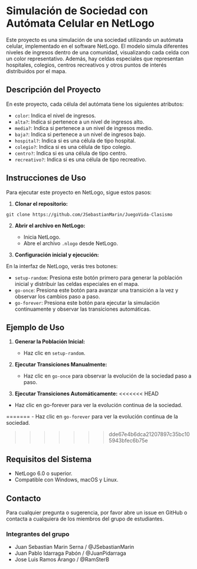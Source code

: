 # Simulación de Sociedad con Autómata Celular en NetLogo

Este proyecto es una simulación de una sociedad utilizando un autómata celular, implementado en el software NetLogo. El modelo simula diferentes niveles de ingresos dentro de una comunidad, visualizando cada celda con un color representativo. Además, hay celdas especiales que representan hospitales, colegios, centros recreativos y otros puntos de interés distribuidos por el mapa.

## Descripción del Proyecto

En este proyecto, cada célula del autómata tiene los siguientes atributos:

- `color`: Indica el nivel de ingresos.
- `alta?`: Indica si pertenece a un nivel de ingresos alto.
- `media?`: Indica si pertenece a un nivel de ingresos medio.
- `baja?`: Indica si pertenece a un nivel de ingresos bajo.
- `hospital?`: Indica si es una célula de tipo hospital.
- `colegio?`: Indica si es una célula de tipo colegio.
- `centro?`: Indica si es una célula de tipo centro.
- `recreativo?`: Indica si es una célula de tipo recreativo.

## Instrucciones de Uso

Para ejecutar este proyecto en NetLogo, sigue estos pasos:

1. **Clonar el repositorio:**

```
git clone https://github.com/JSebastianMarin/JuegoVida-Clasismo
```

2. **Abrir el archivo en NetLogo:**
    - Inicia NetLogo.
    - Abre el archivo `.nlogo` desde NetLogo.

3. **Configuración inicial y ejecución:**

En la interfaz de NetLogo, verás tres botones:

- `setup-random`: Presiona este botón primero para generar la población inicial y distribuir las celdas especiales en el mapa.
- `go-once`: Presiona este botón para avanzar una transición a la vez y observar los cambios paso a paso.
- `go-forever`: Presiona este botón para ejecutar la simulación continuamente y observar las transiciones automáticas.

## Ejemplo de Uso

1. **Generar la Población Inicial:**
    - Haz clic en `setup-random`.

2. **Ejecutar Transiciones Manualmente:**
    - Haz clic en `go-once` para observar la evolución de la sociedad paso a paso.
3. **Ejecutar Transiciones Automáticamente:**
<<<<<<< HEAD

- Haz clic en go-forever para ver la evolución continua de la sociedad.

=======
    - Haz clic en `go-forever` para ver la evolución continua de la sociedad.
>>>>>>> dde67e4b6dca21207897c35bc105943bfec6b75e
## Requisitos del Sistema

- NetLogo 6.0 o superior.
- Compatible con Windows, macOS y Linux.

## Contacto

Para cualquier pregunta o sugerencia, por favor abre un issue en GitHub o contacta a cualquiera de los miembros del grupo de estudiantes.

### Integrantes del grupo

- Juan Sebastian Marin Serna / @JSebastianMarin
- Juan Pablo Idarraga Pabón / @JuanPidarraga
- Jose Luis Ramos Arango / @RamSterB
